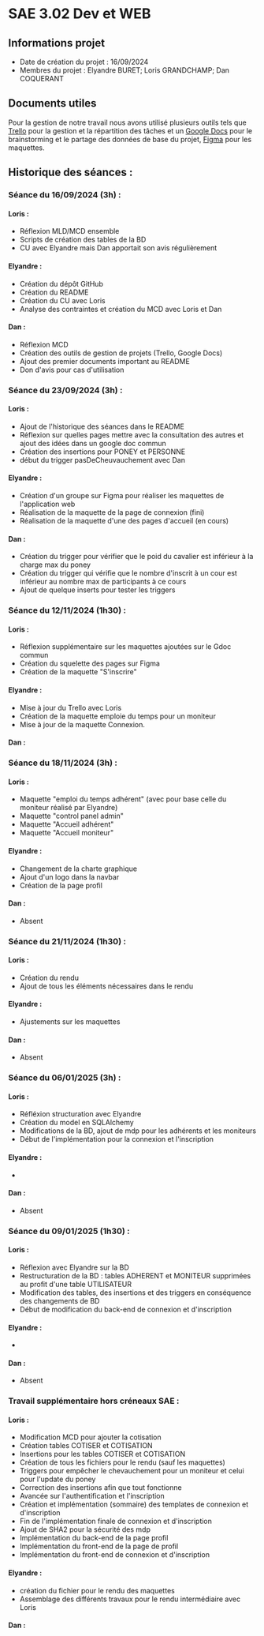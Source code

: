 #  SAE 3.02 Dev et WEB 
## Informations projet

- Date de création du projet : 16/09/2024
- Membres du projet : Elyandre BURET; Loris GRANDCHAMP; Dan COQUERANT

## Documents utiles

Pour la gestion de notre travail nous avons utilisé plusieurs outils tels que <a href="https://trello.com/invite/b/66e84b61c9e3645db671c2d0/ATTIe2a64062e9a118a43e849aa5165b04b0ADD686AF/302-sae-web-bd-2024-2025">Trello</a> pour la gestion et la répartition des tâches et un 
<a href="https://docs.google.com/document/d/1QOKi6AJ1f7ixYgi4_V4HSCbfHmSv0v1zCaBToUGGEPk/edit?pli=1&addon_store"> Google Docs</a> pour le brainstorming et le partage des données de base du projet, <a href="https://www.figma.com/design/SrcZYuSWxSrsRGlv7qquiy/Grand-galop?node-id=0-1&t=e4VgvLPyFRquz97s-1">Figma</a> pour les maquettes.


## Historique des séances :

### Séance du 16/09/2024 (3h) :
#### Loris :
- Réflexion MLD/MCD ensemble
- Scripts de création des tables de la BD
- CU avec Elyandre mais Dan apportait son avis régulièrement

#### Elyandre :
- Création du dépôt GitHub 
- Création du README 
- Création du CU avec Loris 
- Analyse des contraintes et création du MCD avec Loris et Dan 

#### Dan : 
- Réflexion MCD
- Création des outils de gestion de projets (Trello, Google Docs)
- Ajout des premier documents important au README
- Don d'avis pour cas d'utilisation

### Séance du 23/09/2024 (3h) :
#### Loris :
- Ajout de l'historique des séances dans le README
- Réflexion sur quelles pages mettre avec la consultation des autres et ajout des idées dans un google doc commun
- Création des insertions pour PONEY et PERSONNE
- début du trigger pasDeCheuvauchement avec Dan

#### Elyandre :
- Création d'un groupe sur Figma pour réaliser les maquettes de l'application web
- Réalisation de la maquette de la page de connexion (fini)
- Réalisation de la maquette d'une des pages d'accueil (en cours)

#### Dan : 
- Création du trigger pour vérifier que le poid du cavalier est inférieur à la charge max du poney
- Création du trigger qui vérifie que le nombre d'inscrit à un cour est inférieur au nombre max de participants à ce cours
- Ajout de quelque inserts pour tester les triggers

### Séance du 12/11/2024 (1h30) :
#### Loris :
- Réflexion supplémentaire sur les maquettes ajoutées sur le Gdoc commun
- Création du squelette des pages sur Figma
- Création de la maquette "S'inscrire"

#### Elyandre :
- Mise à jour du Trello avec Loris
- Création de la maquette emploie du temps pour un moniteur
- Mise à jour de la maquette Connexion.

#### Dan : 

### Séance du 18/11/2024 (3h) :
#### Loris :
- Maquette "emploi du temps adhérent" (avec pour base celle du moniteur réalisé par Elyandre)
- Maquette "control panel admin"
- Maquette "Accueil adhérent"
- Maquette "Accueil moniteur"

#### Elyandre :
- Changement de la charte graphique
- Ajout d'un logo dans la navbar
- Création de la page profil
  

#### Dan : 
- Absent

### Séance du 21/11/2024 (1h30) :
#### Loris :
- Création du rendu
- Ajout de tous les éléments nécessaires dans le rendu

#### Elyandre :
- Ajustements sur les maquettes
  

#### Dan : 
- Absent

### Séance du 06/01/2025 (3h) :
#### Loris :
- Réfléxion structuration avec Elyandre
- Création du model en SQLAlchemy
- Modifications de la BD, ajout de mdp pour les adhérents et les moniteurs
- Début de l'implémentation pour la connexion et l'inscription

#### Elyandre :
- 
  
#### Dan : 
- Absent

### Séance du 09/01/2025 (1h30) :
#### Loris :
- Réflexion avec Elyandre sur la BD
- Restructuration de la BD : tables ADHERENT et MONITEUR supprimées au profit d'une table UTILISATEUR
- Modification des tables, des insertions et des triggers en conséquence des changements de BD
- Début de modification du back-end de connexion et d'inscription

#### Elyandre :
- 

#### Dan : 
- Absent

### Travail supplémentaire hors créneaux SAE :
#### Loris :
- Modification MCD pour ajouter la cotisation
- Création tables COTISER et COTISATION
- Insertions pour les tables COTISER et COTISATION
- Création de tous les fichiers pour le rendu (sauf les maquettes)
- Triggers pour empêcher le chevauchement pour un moniteur et celui pour l'update du poney
- Correction des insertions afin que tout fonctionne
- Avancée sur l'authentification et l'inscription
- Création et implémentation (sommaire) des templates de connexion et d'inscription
- Fin de l'implémentation finale de connexion et d'inscription
- Ajout de SHA2 pour la sécurité des mdp
- Implémentation du back-end de la page profil
- Implémentation du front-end de la page de profil
- Implémentation du front-end de connexion et d'inscription

#### Elyandre :
  - création du fichier pour le rendu des maquettes
  - Assemblage des différents travaux pour le rendu intermédiaire avec Loris

#### Dan : 
